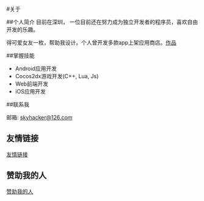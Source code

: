 #关于

##个人简介
目前在深圳，
一位目前还在努力成为独立开发者的程序员，喜欢自由开发的乐趣。

得可爱女友一枚，帮助我设计。个人曾开发多款app上架应用商店。[作品](./projects/index.md)

##掌握技能

- Android应用开发
- Cocos2dx游戏开发(C++, Lua, Js)
- Web前端开发
- iOS应用开发

##联系我

邮箱: skyhacker@126.com

## 友情链接
[友情链接](friends.md)

## 赞助我的人

[赞助我的人](donate.md)
